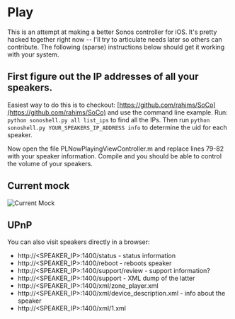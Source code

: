 # Play

This is an attempt at making a better Sonos controller for iOS. It's pretty hacked together right now -- I'll try to articulate needs later so others can contribute. The following (sparse) instructions below should get it working with your system.

## First figure out the IP addresses of all your speakers.

Easiest way to do this is to checkout: [https://github.com/rahims/SoCo](https://github.com/rahims/SoCo) and use the command line example. Run: `python sonoshell.py all list_ips` to find all the IPs. Then run `python sonoshell.py YOUR_SPEAKERS_IP_ADDRESS info` to determine the uid for each speaker.

Now open the file PLNowPlayingViewController.m and replace lines 79-82 with your speaker information. Compile and you should be able to control the volume of your speakers.

## Current mock

![Current Mock](https://raw.github.com/nathanborror/Play/swift/Mocks/MOCK.png)

## UPnP

You can also visit speakers directly in a browser:

- http://<SPEAKER_IP>:1400/status - status information
- http://<SPEAKER_IP>:1400/reboot - reboots speaker
- http://<SPEAKER_IP>:1400/support/review - support information?
- http://<SPEAKER_IP>:1400/support - XML dump of the latter
- http://<SPEAKER_IP>:1400/xml/zone_player.xml
- http://<SPEAKER_IP>:1400/xml/device_description.xml - info about the speaker
- http://<SPEAKER_IP>:1400/xml/<SERVICE>1.xml
